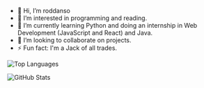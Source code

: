 - 👋 Hi, I’m roddanso
- 👀 I’m interested in programming and reading.
- 🌱 I’m currently learning Python and doing an internship in Web Development (JavaScript and React) and Java.
- 💞️ I’m looking to collaborate on projects.
- ⚡ Fun fact: I'm a Jack of all trades.

<!---
1CodeADay/1CodeADay is a ✨ special ✨ repository because its `README.md` (this file) appears on your GitHub profile.
You can click the Preview link to take a look at your changes.
--->
![Top Languages](https://github-readme-stats.vercel.app/api/top-langs/?username=1CodeADay&layout=compact&theme=radical)

![GitHub Stats](https://github-readme-stats.vercel.app/api?username=1CodeADay&show_icons=true&theme=radical)
